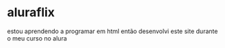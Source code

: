 # aluraflix
estou aprendendo a programar em html então desenvolvi este site durante o meu curso no alura
